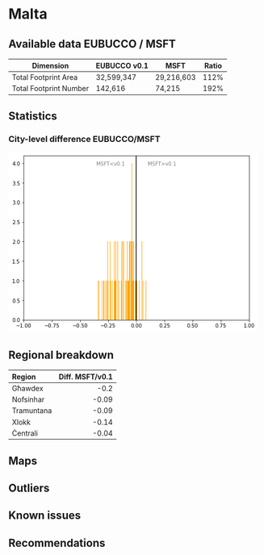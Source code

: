 
# Malta
## Available data EUBUCCO / MSFT

| Dimension    | EUBUCCO v0.1 | MSFT | Ratio |
| -------- | ------- | ------- | ------- |
|Total Footprint Area|32,599,347|29,216,603|112%|
|Total Footprint Number|142,616|74,215|192%|


## Statistics

### City-level difference EUBUCCO/MSFT 
 ![City-level difference EUBUCCO/MSFT](../imgs/city_diff/malta_city_diff.png)

## Regional breakdown

| Region     |   Diff. MSFT/v0.1 |
|:-----------|------------------:|
| Għawdex    |             -0.2  |
| Nofsinhar  |             -0.09 |
| Tramuntana |             -0.09 |
| Xlokk      |             -0.14 |
| Ċentrali   |             -0.04 |

## Maps
## Outliers
## Known issues
## Recommendations
